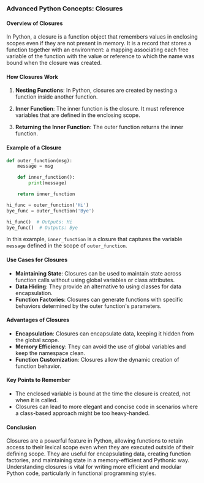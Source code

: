 ### Advanced Python Concepts: Closures

#### Overview of Closures

In Python, a closure is a function object that remembers values in enclosing scopes even if they are not present in memory. It is a record that stores a function together with an environment: a mapping associating each free variable of the function with the value or reference to which the name was bound when the closure was created.

#### How Closures Work

1. **Nesting Functions**: In Python, closures are created by nesting a function inside another function.

2. **Inner Function**: The inner function is the closure. It must reference variables that are defined in the enclosing scope.

3. **Returning the Inner Function**: The outer function returns the inner function.

#### Example of a Closure

```python
def outer_function(msg):
    message = msg

    def inner_function():
        print(message)

    return inner_function

hi_func = outer_function('Hi')
bye_func = outer_function('Bye')

hi_func()  # Outputs: Hi
bye_func()  # Outputs: Bye
```

In this example, `inner_function` is a closure that captures the variable `message` defined in the scope of `outer_function`.

#### Use Cases for Closures

- **Maintaining State**: Closures can be used to maintain state across function calls without using global variables or class attributes.
- **Data Hiding**: They provide an alternative to using classes for data encapsulation.
- **Function Factories**: Closures can generate functions with specific behaviors determined by the outer function's parameters.

#### Advantages of Closures

- **Encapsulation**: Closures can encapsulate data, keeping it hidden from the global scope.
- **Memory Efficiency**: They can avoid the use of global variables and keep the namespace clean.
- **Function Customization**: Closures allow the dynamic creation of function behavior.

#### Key Points to Remember

- The enclosed variable is bound at the time the closure is created, not when it is called.
- Closures can lead to more elegant and concise code in scenarios where a class-based approach might be too heavy-handed.

#### Conclusion

Closures are a powerful feature in Python, allowing functions to retain access to their lexical scope even when they are executed outside of their defining scope. They are useful for encapsulating data, creating function factories, and maintaining state in a memory-efficient and Pythonic way. Understanding closures is vital for writing more efficient and modular Python code, particularly in functional programming styles.